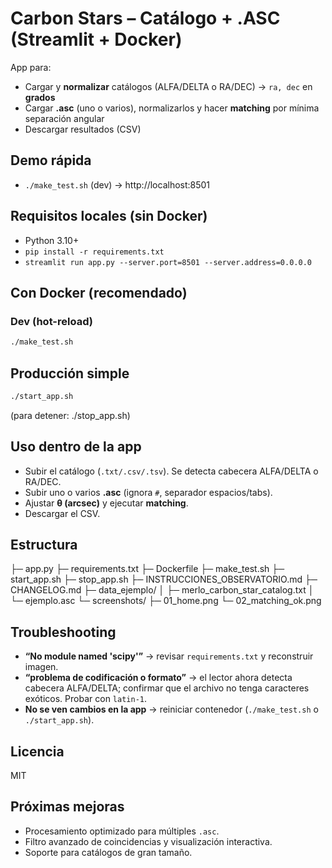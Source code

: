 # Carbon Stars – Catálogo + .ASC (Streamlit + Docker)

App para:
- Cargar y **normalizar** catálogos (ALFA/DELTA o RA/DEC) → `ra, dec` en **grados**
- Cargar **.asc** (uno o varios), normalizarlos y hacer **matching** por mínima separación angular
- Descargar resultados (CSV)

## Demo rápida
- `./make_test.sh` (dev) -> http://localhost:8501

## Requisitos locales (sin Docker)
- Python 3.10+
- `pip install -r requirements.txt`
- `streamlit run app.py --server.port=8501 --server.address=0.0.0.0`

## Con Docker (recomendado)
### Dev (hot-reload)
```bash
./make_test.sh
```

## Producción simple
```bash
./start_app.sh
```
(para detener: ./stop_app.sh)

## Uso dentro de la app
- Subir el catálogo (`.txt/.csv/.tsv`). Se detecta cabecera ALFA/DELTA o RA/DEC.
- Subir uno o varios **.asc** (ignora `#`, separador espacios/tabs).
- Ajustar **θ (arcsec)** y ejecutar **matching**.
- Descargar el CSV.

## Estructura
├─ app.py
├─ requirements.txt
├─ Dockerfile
├─ make_test.sh
├─ start_app.sh
├─ stop_app.sh
├─ INSTRUCCIONES_OBSERVATORIO.md
├─ CHANGELOG.md
├─ data_ejemplo/
│  ├─ merlo_carbon_star_catalog.txt
│  └─ ejemplo.asc
└─ screenshots/
   ├─ 01_home.png
   └─ 02_matching_ok.png

## Troubleshooting
- **“No module named 'scipy'”** -> revisar `requirements.txt` y reconstruir imagen.
- **“problema de codificación o formato”** -> el lector ahora detecta cabecera ALFA/DELTA; confirmar que el archivo no tenga caracteres exóticos. Probar con `latin-1`.
- **No se ven cambios en la app** -> reiniciar contenedor (`./make_test.sh` o `./start_app.sh`).

## Licencia
MIT

## Próximas mejoras
- Procesamiento optimizado para múltiples `.asc`.
- Filtro avanzado de coincidencias y visualización interactiva.
- Soporte para catálogos de gran tamaño.
